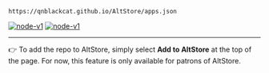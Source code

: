  `https://qnblackcat.github.io/AltStore/apps.json`

[<img src='https://img.shields.io/badge/Add to AltStore-brightgreen.svg' alt='node-v1' />](altstore://source?URL=https://raw.githubusercontent.com/qnblackcat/AltStore/gh-pages/apps.json) [<img src='https://img.shields.io/badge/View the source-blue.svg' alt='node-v1' />](https://altsource.by.lao.sb/browse/?source=https%3A%2F%2Fxiihaiqal.github.io%2FStore%2Fapps.json)

-------


👉 To add the repo to AltStore, simply select **Add to AltStore** at the top of the page. For now, this feature is only available for patrons of AltStore.

